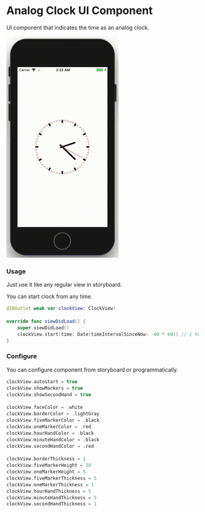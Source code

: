 # Analog Clock UI Component
UI component that indicates the time as an analog clock.

![](preview.gif)

### Usage

Just use it like any regular view in storyboard.

You can start clock from any time.
```Swift
@IBOutlet weak var clockView: ClockView!

override func viewDidLoad() {
    super.viewDidLoad()
    clockView.start(time: Date(timeIntervalSinceNow: -60 * 60)) // 1 hour before
}
```

### Configure

You can configure component from storyboard or programmatically.
```Swift
clockView.autostart = true
clockView.showMarkers = true
clockView.showSecondHand = true

clockView.faceColor = .white
clockView.borderColor = .lightGray
clockView.fiveMarkerColor = .black
clockView.oneMarkerColor = .red
clockView.hourHandColor = .black
clockView.minuteHandColor = .black
clockView.secondHandColor = .red

clockView.borderThickness = 1
clockView.fiveMarkerHeight = 10
clockView.oneMarkerHeight = 5
clockView.fiveMarkerThickness = 5
clockView.oneMarkerThickness = 1
clockView.hourHandThickness = 5
clockView.minuteHandThickness = 5
clockView.secondHandThickness = 1
```
